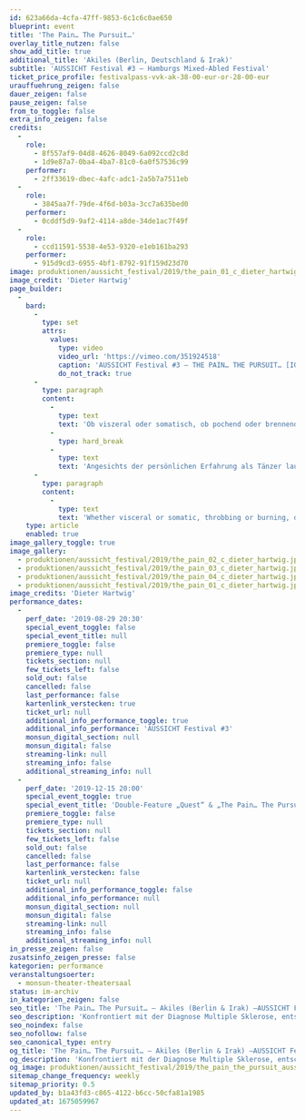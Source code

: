 ```yaml
---
id: 623a66da-4cfa-47ff-9853-6c1c6c0ae650
blueprint: event
title: 'The Pain… The Pursuit…'
overlay_title_nutzen: false
show_add_title: true
additional_title: 'Akiles (Berlin, Deutschland & Irak)'
subtitle: 'AUSSICHT Festival #3 – Hamburgs Mixed-Abled Festival'
ticket_price_profile: festivalpass-vvk-ak-38-00-eur-or-28-00-eur
urauffuehrung_zeigen: false
dauer_zeigen: false
pause_zeigen: false
from_to_toggle: false
extra_info_zeigen: false
credits:
  -
    role:
      - 8f557af9-04d8-4626-8049-6a092ccd2c8d
      - 1d9e87a7-0ba4-4ba7-81c0-6a0f57536c99
    performer:
      - 2ff33619-dbec-4afc-adc1-2a5b7a7511eb
  -
    role:
      - 3845aa7f-79de-4f6d-b03a-3cc7a635bed0
    performer:
      - 0cddf5d9-9af2-4114-a8de-34de1ac7f49f
  -
    role:
      - ccd11591-5538-4e53-9320-e1eb161ba293
    performer:
      - 915d9cd3-6955-4bf1-8792-91f159d23d70
image: produktionen/aussicht_festival/2019/the_pain_01_c_dieter_hartwig.jpg
image_credit: 'Dieter Hartwig'
page_builder:
  -
    bard:
      -
        type: set
        attrs:
          values:
            type: video
            video_url: 'https://vimeo.com/351924518'
            caption: 'AUSSICHT Festival #3 – THE PAIN… THE PURSUIT… [IQ/DE, Berlin]'
            do_not_track: true
      -
        type: paragraph
        content:
          -
            type: text
            text: 'Ob viszeral oder somatisch, ob pochend oder brennend, ob dumpf oder stechend, ob zermürbend und alles einnehmend oder als ein nahezu lautloser Grundton des täglichen Lebens: wir alle kennen Schmerzen. Diese komplexe Sinnesempfindung, die in Folge einer körperlichen oder mentalen Verletzung auftritt, wirft uns zurück in die Einsamkeit unserer Existenz.'
          -
            type: hard_break
          -
            type: text
            text: 'Angesichts der persönlichen Erfahrung als Tänzer laufend an körperlichen Schmerzen zu leiden, begann Akiles nach der schockierenden Diagnose einer Multipler Sklerose mehr über seinen damit in Verbindung stehenden weiteren beruflichen Weg nachzudenken. Konfrontiert damit, ganze Tage und Nächte in Begleitung quälender Schmerzen durchzuhalten, entscheidet er sich trotz der anhaltenden Schmerzen zu tanzen und zu choreographieren, um einen besseren Zustand zu erreichen. Akiles konzentriert sich auf den Moment des Schmerzes; die Pause, wenn man aufhört ihn zu erdulden und beschließt, ihn zu teilen und auf die Bühne zu auszutanzen.'
      -
        type: paragraph
        content:
          -
            type: text
            text: 'Whether visceral or somatic, throbbing or burning, dull or stinging, grueling and all-consuming, or as an almost silent tone of everyday life: we all know pain. This complex sensation, which occurs as a result of a physical or mental injury, throws us back into the loneliness of our existence. In light of a personal experience as a dancer to continuously suffer from physical pain, Akiles began after the shocking diagnosis of multiple sclerosis to think more of his career as the two are closely related to each other. Faced with having to endure days and nights in the midst of excruciating pain, he decides to dance and choreograph in spite of the ongoing pain in order to achieve a better condition. Akiles focuses on the moment of pain; the break one stops to endure the pain in deciding to share it and bring it on stage.'
    type: article
    enabled: true
image_gallery_toggle: true
image_gallery:
  - produktionen/aussicht_festival/2019/the_pain_02_c_dieter_hartwig.jpg
  - produktionen/aussicht_festival/2019/the_pain_03_c_dieter_hartwig.jpg
  - produktionen/aussicht_festival/2019/the_pain_04_c_dieter_hartwig.jpg
  - produktionen/aussicht_festival/2019/the_pain_01_c_dieter_hartwig.jpg
image_credits: 'Dieter Hartwig'
performance_dates:
  -
    perf_date: '2019-08-29 20:30'
    special_event_toggle: false
    special_event_title: null
    premiere_toggle: false
    premiere_type: null
    tickets_section: null
    few_tickets_left: false
    sold_out: false
    cancelled: false
    last_performance: false
    kartenlink_verstecken: true
    ticket_url: null
    additional_info_performance_toggle: true
    additional_info_performance: 'AUSSICHT Festival #3'
    monsun_digital_section: null
    monsun_digital: false
    streaming-link: null
    streaming_info: false
    additional_streaming_info: null
  -
    perf_date: '2019-12-15 20:00'
    special_event_toggle: true
    special_event_title: 'Double-Feature „Quest“ & „The Pain… The Pursuit…“'
    premiere_toggle: false
    premiere_type: null
    tickets_section: null
    few_tickets_left: false
    sold_out: false
    cancelled: false
    last_performance: false
    kartenlink_verstecken: false
    ticket_url: null
    additional_info_performance_toggle: false
    additional_info_performance: null
    monsun_digital_section: null
    monsun_digital: false
    streaming-link: null
    streaming_info: false
    additional_streaming_info: null
in_presse_zeigen: false
zusatsinfo_zeigen_presse: false
kategorien: performance
veranstaltungsoerter:
  - monsun-theater-theatersaal
status: im-archiv
in_kategorien_zeigen: false
seo_title: 'The Pain… The Pursuit… – Akiles (Berlin & Irak) –AUSSICHT Festival #3'
seo_description: 'Konfrontiert mit der Diagnose Multiple Sklerose, entscheidet sich Tänzer Akiles trotz der anhaltenden Schmerzen zu tanzen und zu choreographieren.'
seo_noindex: false
seo_nofollow: false
seo_canonical_type: entry
og_title: 'The Pain… The Pursuit… – Akiles (Berlin & Irak) –AUSSICHT Festival #3'
og_description: 'Konfrontiert mit der Diagnose Multiple Sklerose, entscheidet sich Tänzer Akiles trotz der anhaltenden Schmerzen zu tanzen und zu choreographieren.'
og_image: produktionen/aussicht_festival/2019/the_pain_the_pursuit_aussichtfestival_social_media_image.jpg
sitemap_change_frequency: weekly
sitemap_priority: 0.5
updated_by: b1a43fd3-c865-4122-b6cc-50cfa81a1985
updated_at: 1675059967
---
```

